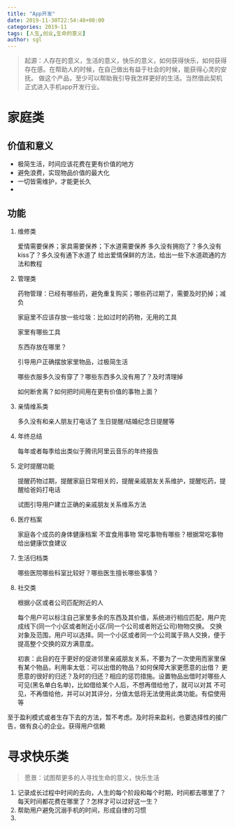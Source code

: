 ```yaml
---
title: "App开发"
date: 2019-11-30T22:54:48+08:00
categories: 2019-11
tags: [人生,创业,生命的意义]
author: sgl
---
```


> 起源：人存在的意义，生活的意义，快乐的意义，如何获得快乐，如何获得存在感。在帮助人的时候，在自己做出有益于社会的时候，能获得心灵的安抚。
> 做这个产品，至少可以帮助我引导我怎样更好的生活。当然借此契机正式进入手机app开发行业。

家庭类
===
价值和意义
---

+ 极简生活，时间应该花费在更有价值的地方
+ 避免浪费，实现物品价值的最大化
+ 一切皆需维护，才能更长久
+ 


功能
---
1. 维修类
    
    爱情需要保养；家具需要保养；下水道需要保养
    多久没有拥抱了？多久没有kiss了？多久没有通下水道了
    给出爱情保鲜的方法，给出一些下水道疏通的方法和教程

2. 管理类

    药物管理：已经有哪些药，避免重复购买；哪些药过期了，需要及时扔掉；减负
    
    家庭里不应该存放一些垃圾：比如过时的药物，无用的工具
    
    家里有哪些工具
    
    东西存放在哪里？
    
    引导用户正确摆放家里物品，过极简生活
    
    哪些衣服多久没有穿了？哪些东西多久没有用了？及时清理掉
    
    如何断舍离？如何把时间用在更有价值的事物上面？
    
    
   
3. 亲情维系类

    多久没有和亲人朋友打电话了
    生日提醒/结婚纪念日提醒等
    
4. 年终总结

    每年或者每季给出类似于腾讯阿里云音乐的年终报告            


5. 定时提醒功能

    提醒药物过期，提醒家庭日常相关的，提醒亲戚朋友关系维护，提醒吃药，提醒给爸妈打电话
    
    试图引导用户建立正确的亲戚朋友关系维系方法

6. 医疗档案

    家庭各个成员的身体健康档案
    不宜食用事物
    常吃事物有哪些？根据常吃事物给出健康饮食建议
    
7. 生活归档类

    哪些医院哪些科室比较好？哪些医生擅长哪些事情？

7. 社交类

    根据小区或者公司匹配附近的人
    
    每个用户可以标注自己家里多余的东西及其价值，系统进行相应匹配，用户完成线下(同一个小区或者附近小区/同一个公司或者附近公司)物物交换。
    交换对象及范围，用户可以选择。同一个小区或者同一个公司属于熟人交换，便于提高整个交换的双方满意度。
    
    初衷：此目的在于更好的促进邻里亲戚朋友关系，不要为了一次使用而家里保有某个物品，利用率太低：可以出借的物品？如何保障大家更愿意的出借？
    更愿意的很好的归还？及时的归还？相应的惩罚措施。设置物品出借时对哪些人可见(黑名单白名单)，比如借给某个人后，不想再借给他了，就可以对其
    不可见，不再借给他，并可以对其评分，分值太低将无法使用此类功能。有偿使用等
    

至于盈利模式或者生存下去的方法，暂不考虑。及时将来盈利，也要选择性的接广告，做有良心的企业。获得用户信赖    

寻求快乐类
===

> 愿景：试图帮更多的人寻找生命的意义，快乐生活

1. 记录成长过程中时间的去向，人生的每个阶段和每个时期，时间都去哪里了？每天时间都花费在哪里了？怎样才可以过好这一生？
2. 帮助用户避免沉溺手机的时间，形成自律的习惯
3. 